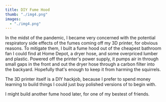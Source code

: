 ```yaml
---
title: DIY Fume Hood
thumb: "./img4.png"
images:
  - "./img4.png"
---
```

In the midst of the pandemic, I became very concerned with the potential respiratory side effects of the fumes coming off my 3D printer, for obvious reasons. To mitigate them, I built a fume hood out of the cheapest bathroom fan I could find at Home Depot, a dryer hose, and some overpriced lumber and plastic. Powered off the printer's power supply, it pumps air in through small gaps in the front and out the dryer hose through a carbon filter into the backyard. Hopefully that's enough to keep it from harming the squirrels.

The 3D printer itself is a DIY hackjob, because I prefer to spend money learning to build things I could just buy polished versions of to begin with.

I might build another fume hood later, for one of my bestest of friends.
